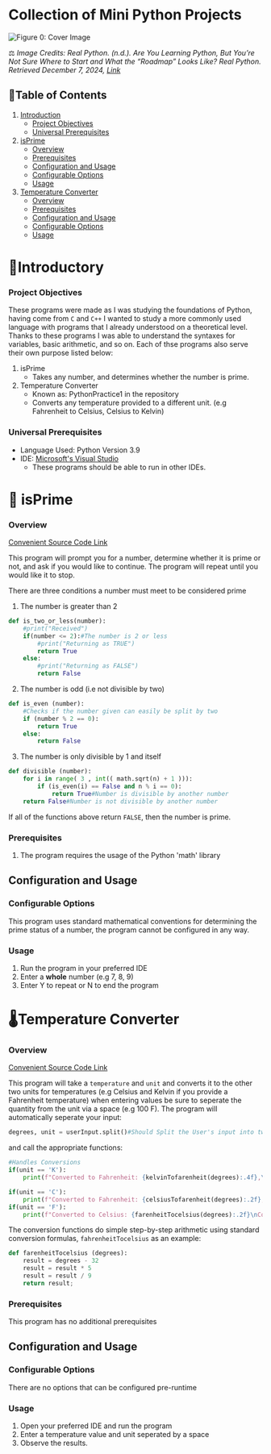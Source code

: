 # Collection of Mini Python Projects 
![Figure 0: Cover Image](https://realpython.com/cdn-cgi/image/width=960,format=auto/https://files.realpython.com/media/Newbie_Watermarked.a9319218252a.jpg)

⚖️ _Image Credits: Real Python. (n.d.). Are You Learning Python, But You’re Not Sure Where to Start and_ 
_What the “Roadmap” Looks Like? Real Python. Retrieved December 7, 2024, [Link](https://realpython.com/python-basics/)_

## 🔖Table of Contents
1. [Introduction](https://github.com/NullPointerHQ/mini-python-projects#introductory)
    - [Project Objectives](https://github.com/NullPointerHQ/mini-python-projects?tab=readme-ov-file#project-objectives)
    - [Universal Prerequisites](https://github.com/NullPointerHQ/mini-python-projects?tab=readme-ov-file#universal-prerequisites)
 2. [isPrime](https://github.com/NullPointerHQ/mini-python-projects?tab=readme-ov-file#-isprime)
    -  [Overview](https://github.com/NullPointerHQ/mini-python-projects?tab=readme-ov-file#overview)
    - [Prerequisites](https://github.com/NullPointerHQ/mini-python-projects?tab=readme-ov-file#prerequisites)
    - [Configuration and Usage](https://github.com/NullPointerHQ/mini-python-projects?tab=readme-ov-file#configuration-and-usage)
    - [Configurable Options](https://github.com/NullPointerHQ/mini-python-projects?tab=readme-ov-file#configurable-options)
    - [Usage](https://github.com/NullPointerHQ/mini-python-projects?tab=readme-ov-file#usage)
3. [Temperature Converter](https://github.com/NullPointerHQ/mini-python-projects?tab=readme-ov-file#temperature-converter) 
    - [Overview](https://github.com/NullPointerHQ/mini-python-projects?tab=readme-ov-file#overview-1)
    - [Prerequisites](https://github.com/NullPointerHQ/mini-python-projects?tab=readme-ov-file#prerequisites-1)
    - [Configuration and Usage](https://github.com/NullPointerHQ/mini-python-projects?tab=readme-ov-file#configuration-and-usage-1)
    - [Configurable Options](https://github.com/NullPointerHQ/mini-python-projects?tab=readme-ov-file#configurable-options-1)
    - [Usage](https://github.com/NullPointerHQ/mini-python-projects?tab=readme-ov-file#usage-1)

# 👋Introductory
### Project Objectives
These programs were made as I was studying the foundations of Python, having come from `C` and `C++` I wanted to study a more commonly used language with programs that I already understood on a theoretical level.
Thanks to these programs I was able to understand the syntaxes for variables, basic arithmetic, and so on. Each of thse programs also serve their own purpose listed below:
1. isPrime
    - Takes any number, and determines whether the number is prime.
2. Temperature Converter
     - Known as: PythonPractice1 in the repository
     - Converts any temperature provided to a different unit. (e.g Fahrenheit to Celsius, Celsius to Kelvin)
### Universal Prerequisites
- Language Used: Python Version 3.9
- IDE: [Microsoft's Visual Studio](https://visualstudio.microsoft.com/#vs-section)
  - These programs should be able to run in other IDEs.


# 🔢 isPrime
### Overview
[Convenient Source Code Link](isPrime/isPrime.py)

This program will prompt you for a number, determine whether it is prime or not, and ask if you would like to continue. The program will repeat until you would like it to stop. 

There are three conditions a number must meet to be considered prime
1. The number is greater than 2
```python
def is_two_or_less(number):
    #print("Received")
    if(number <= 2):#The number is 2 or less
        #print("Returning as TRUE")
        return True
    else:
        #print("Returning as FALSE")
        return False
```
2. The number is odd (i.e not divisible by two)
```python
def is_even (number):
    #Checks if the number given can easily be split by two
    if (number % 2 == 0):
        return True
    else:
        return False
```
3. The number is only divisible by 1 and itself
```python
def divisible (number):
    for i in range( 3 , int(( math.sqrt(n) + 1 ))):
        if (is_even(i) == False and n % i == 0):
            return True#Number is divisible by another number
    return False#Number is not divisible by another number
```

If all of the functions above return `FALSE`, then the number is prime.
### Prerequisites
1. The program requires the usage of the Python 'math' library
## Configuration and Usage
### Configurable Options
This program uses standard mathematical conventions for determining the prime status of a number, the program cannot be configured in any way.
### Usage
1. Run the program in your preferred IDE
2. Enter a **whole** number (e.g 7, 8, 9)
3. Enter Y to repeat or N to end the program
# 🌡Temperature Converter 
### Overview
[Convenient Source Code Link](PythonPractice1/PythonPractice1.py)

This program will take a `temperature` and `unit` and converts it to the other two units for temperatures (e.g Celsius and Kelvin if you provide a Fahrenheit temperature) when entering values be sure to seperate
the quantity from the unit via a space (e.g 100 F). The program will automatically seperate your input:
```python
degrees, unit = userInput.split()#Should Split the User's input into two values
```
and call the appropriate functions:
```python
#Handles Conversions
if(unit == 'K'):
    print(f"Converted to Fahrenheit: {kelvinTofarenheit(degrees):.4f},\nConverted to Celsius: {kelvinTocelsius(degrees):.4f}")

if(unit == 'C'):
    print(f"Converted to Fahrenheit: {celsiusTofarenheit(degrees):.2f},\nConverted to Kelvin: {celsiusTokelvin(degrees):.2f}")
if(unit == 'F'):
    print(f"Converted to Celsius: {farenheitTocelsius(degrees):.2f}\nConverted to Kelvin: {farenheitTokelvin(degrees):.2f}")
```
The conversion functions do simple step-by-step arithmetic using standard conversion formulas, `fahrenheitTocelsius` as an example:
```python
def farenheitTocelsius (degrees):
    result = degrees - 32
    result = result * 5
    result = result / 9
    return result;
```
### Prerequisites
This program has no additional prerequisites
## Configuration and Usage
### Configurable Options
There are no options that can be configured pre-runtime
### Usage
1. Open your preferred IDE and run the program
2. Enter a temperature value and unit seperated by a space
3. Observe the results.
